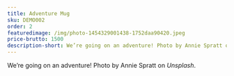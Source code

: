 ```yaml
---
title: Adventure Mug
sku: DEMO002
order: 2
featuredimage: /img/photo-1454329001438-1752daa90420.jpeg
price-brutto: 1500
description-short: We’re going on an adventure! Photo by Annie Spratt on Unsplash.
---
```

We’re going on an adventure! Photo by Annie Spratt on *Unsplash*.
